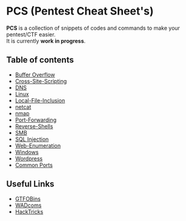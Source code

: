 # PCS (Pentest Cheat Sheet's)
**PCS** is a collection of snippets of codes and commands to make your pentest/CTF easier.  
It is currently **work in progress**.

## Table of contents
- [Buffer Overflow](/Buffer-Overflow/)
- [Cross-Site-Scripting](/Cross-Site-Scripting/)
- [DNS](/DNS/)
- [Linux](/Linux/)
- [Local-File-Inclusion](/Local-File-Inclusion/)
- [netcat](/netcat/)
- [nmap](/nmap/)
- [Port-Forwarding](/Port-Forwarding/)
- [Reverse-Shells](/Reverse-Shells/)
- [SMB](/SMB/)
- [SQL Injection](/SQL-Injection/)
- [Web-Enumeration](/Web-Enumeration/)
- [Windows](/Windows/)
- [Wordpress](/Wordpress/)
- [Common Ports](/10%20-%20Common%20Ports.md)

## Useful Links
- [GTFOBins](https://gtfobins.github.io/)
- [WADcoms](https://wadcoms.github.io/)
- [HackTricks](https://book.hacktricks.xyz/)